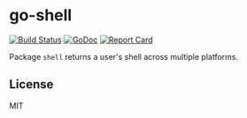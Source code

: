 # go-shell

[![Build Status](https://travis-ci.org/twpayne/go-shell.svg?branch=master)](https://travis-ci.org/twpayne/go-shell)
[![GoDoc](https://godoc.org/github.com/twpayne/go-shell?status.svg)](https://godoc.org/github.com/twpayne/go-shell)
[![Report Card](https://goreportcard.com/badge/github.com/twpayne/go-shell)](https://goreportcard.com/report/github.com/twpayne/go-shell)

Package `shell` returns a user's shell across multiple platforms.

## License

MIT